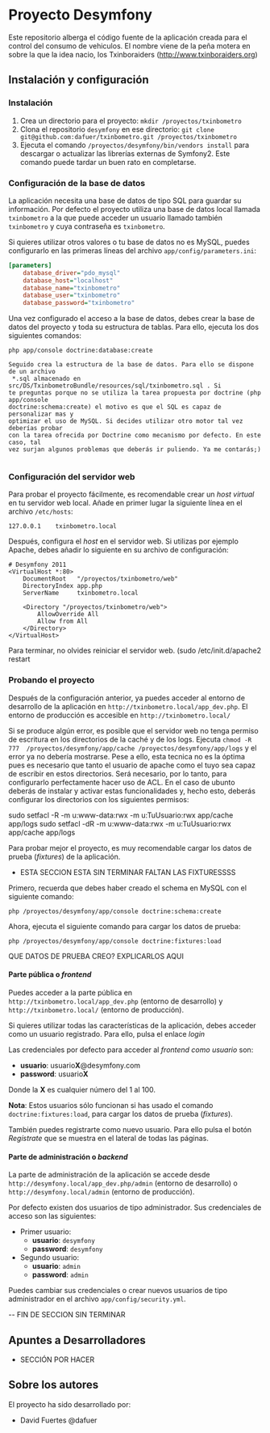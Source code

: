 Proyecto Desymfony
==================

Este repositorio alberga el código fuente de la aplicación creada para el
control del consumo de vehiculos. El nombre viene de la peña motera en sobre
la que la idea nacio, los Txinboraiders (http://www.txinboraiders.org)


Instalación y configuración
---------------------------

### Instalación ###

  1. Crea un directorio para el proyecto: `mkdir /proyectos/txinbometro`
  2. Clona el repositorio `desymfony` en ese directorio:
  `git clone git@github.com:dafuer/txinbometro.git /proyectos/txinbometro`
  3. Ejecuta el comando `/proyectos/desymfony/bin/vendors install` para descargar
  o actualizar las librerías externas de Symfony2. Este comando puede tardar
  un buen rato en completarse.

### Configuración de la base de datos ###

La aplicación necesita una base de datos de tipo SQL para guardar su 
información. Por defecto el proyecto utiliza una base de datos local llamada
`txinbometro` a la que puede acceder un usuario llamado también `txinbometro` y 
cuya contraseña es `txinbometro`.

Si quieres utilizar otros valores o tu base de datos no es MySQL, puedes 
configurarlo en las primeras líneas del archivo `app/config/parameters.ini`:

```ini
[parameters]
    database_driver="pdo_mysql"
    database_host="localhost"
    database_name="txinbometro"
    database_user="txinbometro"
    database_password="txinbometro"
```

Una vez configurado el acceso a la base de datos, debes crear la base de datos 
del proyecto y toda su estructura de tablas. Para ello, ejecuta los dos
siguientes comandos:

```
php app/console doctrine:database:create

Seguido crea la estructura de la base de datos. Para ello se dispone de un archivo
 *.sql almacenado en src/DS/TxinbometroBundle/resources/sql/txinbometro.sql . Si
te preguntas porque no se utiliza la tarea propuesta por doctrine (php app/console 
doctrine:schema:create) el motivo es que el SQL es capaz de personalizar mas y
optimizar el uso de MySQL. Si decides utilizar otro motor tal vez deberías probar
con la tarea ofrecida por Doctrine como mecanismo por defecto. En este caso, tal
vez surjan algunos problemas que deberás ir puliendo. Ya me contarás;)


```

### Configuración del servidor web ###

Para probar el proyecto fácilmente, es recomendable crear un *host virtual* en 
tu servidor web local. Añade en primer lugar la siguiente línea en el archivo 
`/etc/hosts`:

```
127.0.0.1    txinbometro.local
```

Después, configura el *host* en el servidor web. Si utilizas por ejemplo 
Apache, debes añadir lo siguiente en su archivo de configuración:

```
# Desymfony 2011
<VirtualHost *:80>
    DocumentRoot   "/proyectos/txinbometro/web"
    DirectoryIndex app.php
    ServerName     txinbometro.local

    <Directory "/proyectos/txinbometro/web">
        AllowOverride All
        Allow from All
    </Directory>
</VirtualHost>
```


Para terminar, no olvides reiniciar el servidor web. (sudo /etc/init.d/apache2 restart


### Probando el proyecto ###

Después de la configuración anterior, ya puedes acceder al entorno de 
desarrollo de la aplicación en `http://txinbometro.local/app_dev.php`. El 
entorno de producción es accesible en `http://txinbometro.local/`



Si se produce algún error, es posible que el servidor web no tenga permiso de 
escritura en los directorios de la caché y de los logs. Ejecuta `chmod -R 777 
/proyectos/desymfony/app/cache /proyectos/desymfony/app/logs` y el error ya no 
debería mostrarse. Pese a ello, esta tecnica no es la óptima pues es necesario
que tanto el usuario de apache como el tuyo sea capaz de escribir en estos 
directorios. Será necesario, por lo tanto, para configurarlo perfectamente hacer
uso de ACL. En el caso de ubunto deberás de instalar y activar estas funcionalidades
 y, hecho esto, deberás configurar los directorios con los siguientes permisos:

sudo setfacl -R -m u:www-data:rwx -m u:TuUsuario:rwx app/cache app/logs
sudo setfacl -dR -m u:www-data:rwx -m u:TuUsuario:rwx app/cache app/logs

Para probar mejor el proyecto, es muy recomendable cargar los datos de prueba
(*fixtures*) de la aplicación. 


- ESTA SECCION ESTA SIN TERMINAR
 FALTAN LAS FIXTURESSSS

Primero, recuerda que debes haber creado el schema en MySQL con el siguiente
comando:

```
php /proyectos/desymfony/app/console doctrine:schema:create
```

Ahora, ejecuta el siguiente comando para cargar los datos de prueba:

```
php /proyectos/desymfony/app/console doctrine:fixtures:load
```

QUE DATOS DE PRUEBA CREO? EXPLICARLOS AQUI


#### Parte pública o *frontend* ####

Puedes acceder a la parte pública en `http://txinbometro.local/app_dev.php` 
(entorno de desarrollo) y `http://txinbometro.local/` (entorno de producción).

Si quieres utilizar todas las características de la aplicación, debes acceder
como un usuario registrado. Para ello, pulsa el enlace *login*

Las credenciales por defecto para acceder al *frontend como usuario* son:

  * **usuario**: usuario**X**@desymfony.com
  * **password**: usuario**X**

  Donde la **X** es cualquier número del 1 al 100.

  **Nota**: Estos usuarios sólo funcionan si has usado el comando
  `doctrine:fixtures:load`, para cargar los datos de prueba (*fixtures*).

También puedes registrarte como nuevo usuario. Para ello pulsa el botón
*Regístrate* que se muestra en el lateral de todas las páginas.

#### Parte de administración o *backend* ####

La parte de administración de la aplicación se accede desde 
`http://desymfony.local/app_dev.php/admin` (entorno de desarrollo) o 
`http://desymfony.local/admin` (entorno de producción).

Por defecto existen dos usuarios de tipo administrador. Sus credenciales de
acceso son las siguientes:

  * Primer usuario:
      * **usuario**: `desymfony`
      * **password**: `desymfony`
  * Segundo usuario:
      * **usuario**: `admin`
      * **password**: `admin`

Puedes cambiar sus credenciales o crear nuevos usuarios de tipo administrador
en el archivo `app/config/security.yml`.


-- FIN DE SECCION SIN TERMINAR


Apuntes a Desarrolladores
-------------------------

- SECCIÓN POR HACER





Sobre los autores
-----------------

El proyecto ha sido desarrollado por:

  * David Fuertes @dafuer